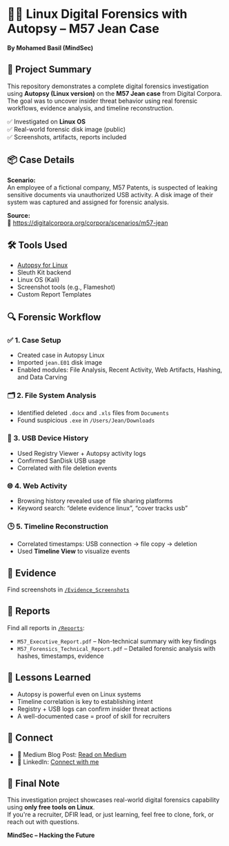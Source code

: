 # 🕵️‍♂️ Linux Digital Forensics with Autopsy – M57 Jean Case

**By Mohamed Basil (MindSec)**  


## 📁 Project Summary

This repository demonstrates a complete digital forensics investigation using **Autopsy (Linux version)** on the **M57 Jean case** from Digital Corpora. The goal was to uncover insider threat behavior using real forensic workflows, evidence analysis, and timeline reconstruction.

✅ Investigated on **Linux OS**  
✅ Real-world forensic disk image (public)  
✅ Screenshots, artifacts, reports included


## 📦 Case Details

**Scenario:**  
An employee of a fictional company, M57 Patents, is suspected of leaking sensitive documents via unauthorized USB activity. A disk image of their system was captured and assigned for forensic analysis.

**Source:**  
🔗 https://digitalcorpora.org/corpora/scenarios/m57-jean  


## 🛠️ Tools Used

- [Autopsy for Linux](https://sleuthkit.org/autopsy/)
- Sleuth Kit backend
- Linux OS (Kali)
- Screenshot tools (e.g., Flameshot)
- Custom Report Templates


## 🔍 Forensic Workflow

### ✅ 1. Case Setup  
- Created case in Autopsy Linux
- Imported `jean.E01` disk image
- Enabled modules: File Analysis, Recent Activity, Web Artifacts, Hashing, and Data Carving

### 🗂️ 2. File System Analysis  
- Identified deleted `.docx` and `.xls` files from `Documents`
- Found suspicious `.exe` in `/Users/Jean/Downloads`

### 🔌 3. USB Device History  
- Used Registry Viewer + Autopsy activity logs
- Confirmed SanDisk USB usage
- Correlated with file deletion events

### 🌐 4. Web Activity  
- Browsing history revealed use of file sharing platforms
- Keyword search: “delete evidence linux”, “cover tracks usb”

### 🕒 5. Timeline Reconstruction  
- Correlated timestamps: USB connection → file copy → deletion
- Used **Timeline View** to visualize events


## 📸 Evidence

Find screenshots in [`/Evidence_Screenshots`](./Evidence_Screenshots)


## 📑 Reports

Find all reports in [`/Reports`](./Reports):

- `M57_Executive_Report.pdf` – Non-technical summary with key findings
- `M57_Forensics_Technical_Report.pdf` – Detailed forensic analysis with hashes, timestamps, evidence


## 🧠 Lessons Learned

- Autopsy is powerful even on Linux systems
- Timeline correlation is key to establishing intent
- Registry + USB logs can confirm insider threat actions
- A well-documented case = proof of skill for recruiters


## 🔗 Connect

- 📄 Medium Blog Post: [Read on Medium]([https://medium.com/@yourusername/autopsy-m57-linux-forensics](https://medium.com/@Mindsec))
- 🔗 LinkedIn: [Connect with me](www.linkedin.com/in/mohamed-basil-966a8225a)


## 🙌 Final Note

This investigation project showcases real-world digital forensics capability using **only free tools on Linux**.  
If you're a recruiter, DFIR lead, or just learning, feel free to clone, fork, or reach out with questions.

**MindSec – Hacking the Future**

